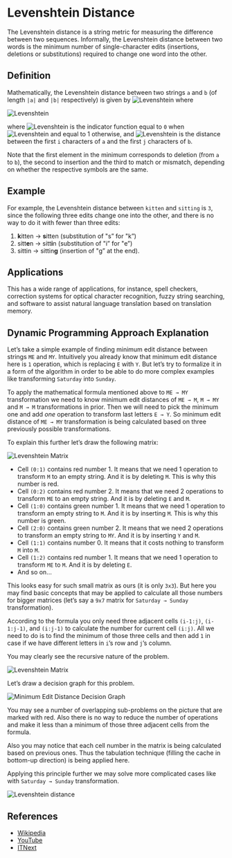 Levenshtein Distance
====================

The Levenshtein distance is a string metric for measuring the difference between two sequences. Informally, the Levenshtein distance between two words is the minimum number of single-character edits (insertions, deletions or substitutions) required to change one word into the other.

Definition
----------

Mathematically, the Levenshtein distance between two strings `a` and `b` (of length `|a|` and `|b|` respectively) is given by ![Levenshtein](https://wikimedia.org/api/rest_v1/media/math/render/svg/4cf357d8f2135035207088d2c7b890fb4b64e410) where

![Levenshtein](https://wikimedia.org/api/rest_v1/media/math/render/svg/f0a48ecfc9852c042382fdc33c19e11a16948e85)

where ![Levenshtein](https://wikimedia.org/api/rest_v1/media/math/render/svg/52512ede08444b13838c570ba4a3fc71d54dbce9) is the indicator function equal to `0` when ![Levenshtein](https://wikimedia.org/api/rest_v1/media/math/render/svg/231fda9ee578f0328c5ca28088d01928bb0aaaec) and equal to 1 otherwise, and ![Levenshtein](https://wikimedia.org/api/rest_v1/media/math/render/svg/bdc0315678caad28648aafedb6ebafb16bd1655c) is the distance between the first `i` characters of `a` and the first `j` characters of `b`.

Note that the first element in the minimum corresponds to deletion (from `a` to `b`), the second to insertion and the third to match or mismatch, depending on whether the respective symbols are the same.

Example
-------

For example, the Levenshtein distance between `kitten` and `sitting` is `3`, since the following three edits change one into the other, and there is no way to do it with fewer than three edits:

1.  **k**itten → **s**itten (substitution of "s” for "k”)
2.  sitt**e**n → sitt**i**n (substitution of "i” for "e”)
3.  sittin → sittin**g** (insertion of "g” at the end).

Applications
------------

This has a wide range of applications, for instance, spell checkers, correction systems for optical character recognition, fuzzy string searching, and software to assist natural language translation based on translation memory.

Dynamic Programming Approach Explanation
----------------------------------------

Let’s take a simple example of finding minimum edit distance between strings `ME` and `MY`. Intuitively you already know that minimum edit distance here is `1` operation, which is replacing `E` with `Y`. But let’s try to formalize it in a form of the algorithm in order to be able to do more complex examples like transforming `Saturday` into `Sunday`.

To apply the mathematical formula mentioned above to `ME → MY` transformation we need to know minimum edit distances of `ME → M`, `M → MY` and `M → M` transformations in prior. Then we will need to pick the minimum one and add *one* operation to transform last letters `E → Y`. So minimum edit distance of `ME → MY` transformation is being calculated based on three previously possible transformations.

To explain this further let’s draw the following matrix:

![Levenshtein Matrix](https://cdn-images-1.medium.com/max/1600/1*aTunSUoy0BJyYBVn4tWGrA.png)

-   Cell `(0:1)` contains red number 1. It means that we need 1 operation to transform `M` to an empty string. And it is by deleting `M`. This is why this number is red.
-   Cell `(0:2)` contains red number 2. It means that we need 2 operations to transform `ME` to an empty string. And it is by deleting `E` and `M`.
-   Cell `(1:0)` contains green number 1. It means that we need 1 operation to transform an empty string to `M`. And it is by inserting `M`. This is why this number is green.
-   Cell `(2:0)` contains green number 2. It means that we need 2 operations to transform an empty string to `MY`. And it is by inserting `Y` and `M`.
-   Cell `(1:1)` contains number 0. It means that it costs nothing to transform `M` into `M`.
-   Cell `(1:2)` contains red number 1. It means that we need 1 operation to transform `ME` to `M`. And it is by deleting `E`.
-   And so on…

This looks easy for such small matrix as ours (it is only `3x3`). But here you may find basic concepts that may be applied to calculate all those numbers for bigger matrices (let’s say a `9x7` matrix for `Saturday → Sunday` transformation).

According to the formula you only need three adjacent cells `(i-1:j)`, `(i-1:j-1)`, and `(i:j-1)` to calculate the number for current cell `(i:j)`. All we need to do is to find the minimum of those three cells and then add `1` in case if we have different letters in `i`’s row and `j`’s column.

You may clearly see the recursive nature of the problem.

![Levenshtein Matrix](https://cdn-images-1.medium.com/max/1600/1*w8UB4DSvBnAK6mBXRGQDjw.png)

Let’s draw a decision graph for this problem.

![Minimum Edit Distance Decision Graph](https://cdn-images-1.medium.com/max/1600/1*8jD0qvr5B9PwRFM_9z7q9A.png)

You may see a number of overlapping sub-problems on the picture that are marked with red. Also there is no way to reduce the number of operations and make it less than a minimum of those three adjacent cells from the formula.

Also you may notice that each cell number in the matrix is being calculated based on previous ones. Thus the tabulation technique (filling the cache in bottom-up direction) is being applied here.

Applying this principle further we may solve more complicated cases like with `Saturday → Sunday` transformation.

![Levenshtein distance](https://cdn-images-1.medium.com/max/2600/1*497gMaFErzJpCXG7kS_7dw.png)

References
----------

-   [Wikipedia](https://en.wikipedia.org/wiki/Levenshtein_distance)
-   [YouTube](https://www.youtube.com/watch?v=We3YDTzNXEk&list=PLLXdhg_r2hKA7DPDsunoDZ-Z769jWn4R8)
-   [ITNext](https://itnext.io/dynamic-programming-vs-divide-and-conquer-2fea680becbe)

